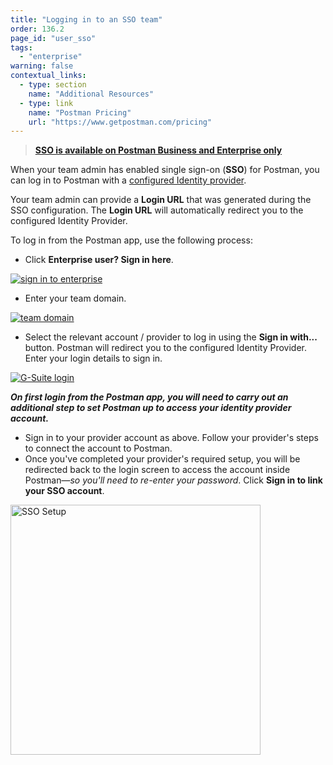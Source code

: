 ```yaml
---
title: "Logging in to an SSO team"
order: 136.2
page_id: "user_sso"
tags: 
  - "enterprise"
warning: false
contextual_links:
  - type: section
    name: "Additional Resources"
  - type: link
    name: "Postman Pricing"
    url: "https://www.getpostman.com/pricing"
---
```


> __[SSO is available on Postman Business and Enterprise only](https://www.getpostman.com/pricing)__

When your team admin has enabled single sign-on (**SSO**) for Postman, you can log in to Postman with a [configured Identity provider](/docs/postman-enterprise/sso/intro-sso/).

Your team admin can provide a **Login URL** that was generated during the SSO configuration. The **Login URL** will automatically redirect you to the configured Identity Provider.

To log in from the Postman app, use the following process:

* Click __Enterprise user? Sign in here__.

[![sign in to enterprise](https://assets.postman.com/postman-docs/59036606.png)](https://assets.postman.com/postman-docs/59036606.png)

* Enter your team domain.

[![team domain](https://assets.postman.com/postman-docs/59037264.png)](https://assets.postman.com/postman-docs/59037264.png)

* Select the relevant account / provider to log in using the __Sign in with...__ button. Postman will redirect you to the configured Identity Provider. Enter your login details to sign in.

[![G-Suite login](https://assets.postman.com/postman-docs/59036889.png)](https://assets.postman.com/postman-docs/59036889.png)  

___On first login from the Postman app, you will need to carry out an additional step to set Postman up to access your identity provider account.___

* Sign in to your provider account as above. Follow your provider's steps to connect the account to Postman.
* Once you've completed your provider's required setup, you will be redirected back to the login screen to access the account inside Postman—_so you'll need to re-enter your password_. Click __Sign in to link your SSO account__.

<img alt="SSO Setup" src="https://assets.postman.com/postman-docs/sso-login.jpg" width="400px"/>
